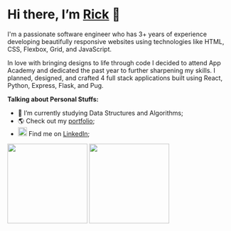 # Hi there, I’m [Rick](https://www.rickarocho.com/) 👋

I'm a passionate software engineer who has 3+ years of experience developing beautifully responsive websites using technologies like HTML, CSS, Flexbox, Grid, and JavaScript.

In love with bringing designs to life through code I decided to attend App Academy and dedicated the past year to further sharpening my skills. I planned, designed, and crafted 4 full stack applications built using React, Python, Express, Flask, and Pug.

**Talking about Personal Stuffs:**

<!-- - 👨🏻‍💻 I’m currently working on something cool; -->
- 🚀 I’m currently studying Data Structures and Algorithms;
- 🌎 Check out my [portfolio](https://www.rickarocho.com/);
- <img src="https://res.cloudinary.com/dedpxzbak/image/upload/v1643935215/linkedIn-icon_n9xklu.svg" style="height: 20px;"/> Find me on [LinkedIn](https://www.linkedin.com/in/rick-arocho/);

<p>
<img height="180em" src="https://github-readme-stats.vercel.app/api?username=codenamerick&show_icons=true&hide_border=true&&count_private=true&include_all_commits=true" />
<img height="180em" src="https://github-readme-stats.vercel.app/api/top-langs/?username=codenamerick&layout=compact" />
</p>
